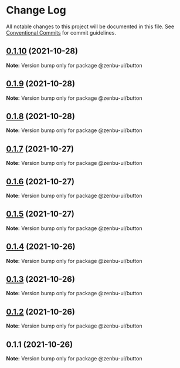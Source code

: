 # Change Log

All notable changes to this project will be documented in this file.
See [Conventional Commits](https://conventionalcommits.org) for commit guidelines.

## [0.1.10](https://github.com/KodepandaID/zenbu-ui/compare/@zenbu-ui/button@0.1.9...@zenbu-ui/button@0.1.10) (2021-10-28)

**Note:** Version bump only for package @zenbu-ui/button





## [0.1.9](https://github.com/KodepandaID/zenbu-ui/compare/@zenbu-ui/button@0.1.8...@zenbu-ui/button@0.1.9) (2021-10-28)

**Note:** Version bump only for package @zenbu-ui/button





## [0.1.8](https://github.com/KodepandaID/zenbu-ui/compare/@zenbu-ui/button@0.1.7...@zenbu-ui/button@0.1.8) (2021-10-28)

**Note:** Version bump only for package @zenbu-ui/button





## [0.1.7](https://github.com/KodepandaID/zenbu-ui/compare/@zenbu-ui/button@0.1.6...@zenbu-ui/button@0.1.7) (2021-10-27)

**Note:** Version bump only for package @zenbu-ui/button





## [0.1.6](https://github.com/KodepandaID/zenbu-ui/compare/@zenbu-ui/button@0.1.5...@zenbu-ui/button@0.1.6) (2021-10-27)

**Note:** Version bump only for package @zenbu-ui/button





## [0.1.5](https://github.com/KodepandaID/zenbu-ui/compare/@zenbu-ui/button@0.1.4...@zenbu-ui/button@0.1.5) (2021-10-27)

**Note:** Version bump only for package @zenbu-ui/button





## [0.1.4](https://github.com/KodepandaID/zenbu-ui/compare/@zenbu-ui/button@0.1.3...@zenbu-ui/button@0.1.4) (2021-10-26)

**Note:** Version bump only for package @zenbu-ui/button





## [0.1.3](https://github.com/KodepandaID/zenbu-ui/compare/@zenbu-ui/button@0.1.2...@zenbu-ui/button@0.1.3) (2021-10-26)

**Note:** Version bump only for package @zenbu-ui/button





## [0.1.2](https://github.com/KodepandaID/zenbu-ui/compare/@zenbu-ui/button@0.1.1...@zenbu-ui/button@0.1.2) (2021-10-26)

**Note:** Version bump only for package @zenbu-ui/button





## 0.1.1 (2021-10-26)

**Note:** Version bump only for package @zenbu-ui/button
